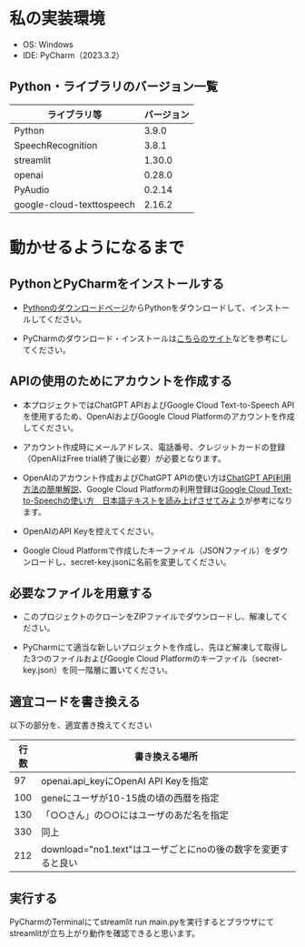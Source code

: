 # 私の実装環境

* OS: Windows
* IDE: PyCharm（2023.3.2）

## Python・ライブラリのバージョン一覧

| ライブラリ等 | バージョン |
| --- | --- |
| Python | 3.9.0 |
| SpeechRecognition | 3.8.1 |
| streamlit | 1.30.0 |
| openai | 0.28.0 |
| PyAudio | 0.2.14 |
| google-cloud-texttospeech | 2.16.2 |



# 動かせるようになるまで
## PythonとPyCharmをインストールする
* [Pythonのダウンロードページ](https://www.python.org/downloads/)からPythonをダウンロードして、インストールしてください。

* PyCharmのダウンロード・インストールは[こちらのサイト](https://sukkiri.jp/technologies/ides/pycharm/pycharm-win.html)などを参考にしてください。


## APIの使用のためにアカウントを作成する
* 本プロジェクトではChatGPT APIおよびGoogle Cloud Text-to-Speech APIを使用するため、OpenAIおよびGoogle Cloud Platformのアカウントを作成してください。

* アカウント作成時にメールアドレス、電話番号、クレジットカードの登録（OpenAIはFree trial終了後に必要）が必要となります。

* OpenAIのアカウント作成およびChatGPT APIの使い方は[ChatGPT API利用方法の簡単解説](https://qiita.com/mikito/items/b69f38c54b362c20e9e6)、Google Cloud Platformの利用登録は[Google Cloud Text-to-Speechの使い方　日本語テキストを読み上げさせてみよう](https://blog.apar.jp/web/9893/)が参考になります。 

* OpenAIのAPI Keyを控えてください。

* Google Cloud Platformで作成したキーファイル（JSONファイル）をダウンロードし、secret-key.jsonに名前を変更してください。


## 必要なファイルを用意する
* このプロジェクトのクローンをZIPファイルでダウンロードし、解凍してください。

* PyCharmにて適当な新しいプロジェクトを作成し、先ほど解凍して取得した3つのファイルおよびGoogle Cloud Platformのキーファイル（secret-key.json）を同一階層に置いてください。


## 適宜コードを書き換える
以下の部分を、適宜書き換えてください

| 行数 | 書き換える場所 |
| --- | --- |
| 97 | openai.api_keyにOpenAI API Keyを指定 |
| 100 | geneにユーザが10-15歳の頃の西暦を指定 |
| 130 | 「○○さん」の○○にはユーザのあだ名を指定 |
| 330 | 同上 |
| 212 | download="no1.text"はユーザごとにnoの後の数字を変更すると良い |


## 実行する
PyCharmのTerminalにてstreamlit run main.pyを実行するとブラウザにてstreamlitが立ち上がり動作を確認できると思います。
